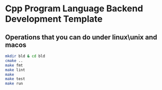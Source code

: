 # Cpp Program Language Backend Development Template

## Operations that you can do under linux\unix and macos
```bash shell
mkdir bld & cd bld
cmake ..
make fmt 
make lint
make
make test
make run
```
